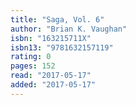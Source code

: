 ```yaml
---
title: "Saga, Vol. 6"
author: "Brian K. Vaughan"
isbn: "163215711X"
isbn13: "9781632157119"
rating: 0
pages: 152
read: "2017-05-17"
added: "2017-05-17"
---
```


